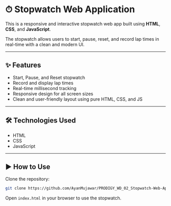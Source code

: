 # ⏱ Stopwatch Web Application

This is a responsive and interactive stopwatch web app built using **HTML**, **CSS**, and **JavaScript**.

The stopwatch allows users to start, pause, reset, and record lap times in real-time with a clean and modern UI.

---

## ✨ Features

- Start, Pause, and Reset stopwatch  
- Record and display lap times  
- Real-time millisecond tracking  
- Responsive design for all screen sizes  
- Clean and user-friendly layout using pure HTML, CSS, and JS

---

## 🛠 Technologies Used

- HTML  
- CSS  
- JavaScript

---

## ▶️ How to Use

Clone the repository:

```bash
git clone https://github.com/AyanMujawar/PRODIGY_WD_02_Stopwatch-Web-Application.git
```
Open ```index.html``` in your browser to use the stopwatch.
